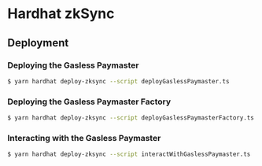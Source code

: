 # Hardhat zkSync

## Deployment

### Deploying the Gasless Paymaster

```bash
$ yarn hardhat deploy-zksync --script deployGaslessPaymaster.ts
```

### Deploying the Gasless Paymaster Factory

```bash
$ yarn hardhat deploy-zksync --script deployGaslessPaymasterFactory.ts
```

### Interacting with the Gasless Paymaster

```bash
$ yarn hardhat deploy-zksync --script interactWithGaslessPaymaster.ts
```

